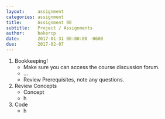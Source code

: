 ```yaml
---
layout:     assignment
categories: assignment
title:      Assignment 00
subtitle:   Project / Assignments
author:     bakercp
date:       2017-01-31 00:00:00 -0600
due:        2017-02-07
---
```


1. Bookkeeping!
    - Make sure you can access the course discussion forum.
    - ...
    - Review Prerequisites, note any questions.
2. Review Concepts
    - Concept
    - h
3. Code
    - h